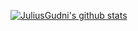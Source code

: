 [![JuliusGudni's github stats](https://github-readme-stats.vercel.app/api?username=JuliusGudni)](https://github.com/anuraghazra/github-readme-stats)
